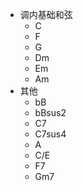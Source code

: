 + 调内基础和弦
  + C
  + F
  + G
  + Dm
  + Em
  + Am
+ 其他
  + bB
  + bBsus2
  + C7
  + C7sus4
  + A
  + C/E
  + F7
  + Gm7